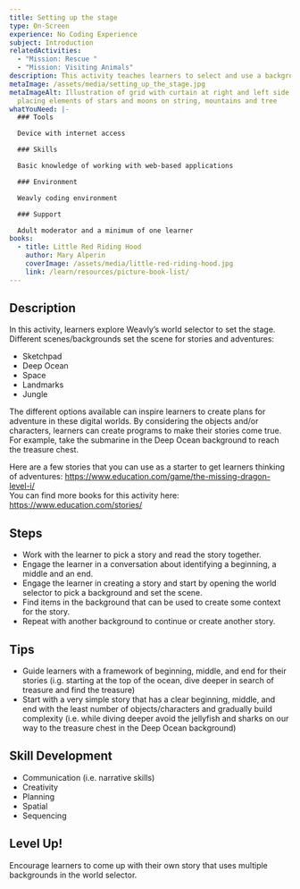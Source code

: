 ```yaml
---
title: Setting up the stage
type: On-Screen
experience: No Coding Experience
subject: Introduction
relatedActivities:
  - "Mission: Rescue "
  - "Mission: Visiting Animals"
description: This activity teaches learners to select and use a background on Weavly.
metaImage: /assets/media/setting_up_the_stage.jpg
metaImageAlt: Illustration of grid with curtain at right and left side and hands
  placing elements of stars and moons on string, mountains and tree
whatYouNeed: |-
  ### Tools

  Device with internet access

  ### Skills

  Basic knowledge of working with web-based applications

  ### Environment

  Weavly coding environment

  ### Support

  Adult moderator and a minimum of one learner
books:
  - title: Little Red Riding Hood
    author: Mary Alperin
    coverImage: /assets/media/little-red-riding-hood.jpg
    link: /learn/resources/picture-book-list/
---
```

## Description

In this activity, learners explore Weavly’s world selector to set the stage. Different scenes/backgrounds set the scene for stories and adventures:

* Sketchpad
* Deep Ocean
* Space
* Landmarks
* Jungle

The different options available can inspire learners to create plans for adventure in these digital worlds. By considering the objects and/or characters, learners can create programs to make their stories come true. For example, take the submarine in the Deep Ocean background to reach the treasure chest.

Here are a few stories that you can use as a starter to get learners thinking of adventures: <https://www.education.com/game/the-missing-dragon-level-i/>\
You can find more books for this activity here: <https://www.education.com/stories/>

## Steps

* Work with the learner to pick a story and read the story together.
* Engage the learner in a conversation about identifying a beginning, a middle and an end.
* Engage the learner in creating a story and start by opening the world selector to pick a background and set the scene.
* Find items in the background that can be used to create some context for the story.
* Repeat with another background to continue or create another story.

## Tips

* Guide learners with a framework of beginning, middle, and end for their stories (i.g. starting at the top of the ocean, dive deeper in search of treasure and find the treasure) 
* Start with a very simple story that has a clear beginning, middle, and end with the least number of objects/characters and gradually build complexity (i.e. while diving deeper avoid the jellyfish and sharks on our way to the treasure chest in the Deep Ocean background)

## Skill Development

* Communication (i.e. narrative skills)
* Creativity
* Planning
* Spatial
* Sequencing

## Level Up!

Encourage learners to come up with their own story that uses multiple backgrounds in the world selector.